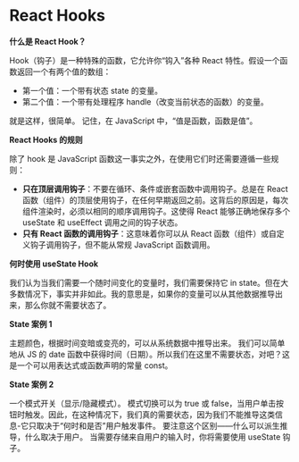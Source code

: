 # React Hooks

**什么是 React Hook？**

Hook（钩子）是一种特殊的函数，它允许你“钩入”各种 React 特性。假设一个函数返回一个有两个值的数组：
- 第一个值：一个带有状态 state 的变量。
- 第二个值：一个带有处理程序 handle（改变当前状态的函数）的变量。

就是这样，很简单。
记住，在 JavaScript 中，“值是函数，函数是值”。

**React Hooks 的规则**

除了 hook 是 JavaScript 函数这一事实之外，在使用它们时还需要遵循一些规则：

- **只在顶层调用钩子**：不要在循环、条件或嵌套函数中调用钩子。总是在 React 函数（组件）的顶层使用钩子，在任何早期返回之前。这背后的原因是，每次组件渲染时，必须以相同的顺序调用钩子。这使得 React 能够正确地保存多个 useState 和 useEffect 调用之间的钩子状态。
- **只有 React 函数的调用钩子**：这意味着你可以从 React 函数（组件）或自定义钩子调用钩子，但不能从常规 JavaScript 函数调用。

**何时使用 useState Hook**

我们认为当我们需要一个随时间变化的变量时，我们需要保持它 in state。但在大多数情况下，事实并非如此。我的意思是，如果你的变量可以从其他数据推导出来，那么你就不需要状态了。

**State 案例 1**

主题颜色，根据时间变暗或变亮的，可以从系统数据中推导出来。
我们可以简单地从 JS 的 date 函数中获得时间（日期）。所以我们在这里不需要状态，对吧？这是一个可以用表达式或函数声明的常量 const。

**State 案例 2**

一个模式开关（显示/隐藏模式）。
模式切换可以为 true 或 false，当用户单击按钮时触发。因此，在这种情况下，我们真的需要状态，因为我们不能推导这类信息-它只取决于“何时和是否”用户触发事件。
要注意这个区别——什么可以派生推导，什么取决于用户。
当需要存储来自用户的输入时，你将需要使用 useState 钩子。
